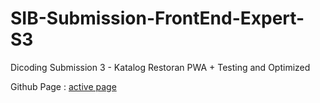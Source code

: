# SIB-Submission-FrontEnd-Expert-S3
Dicoding Submission 3 - Katalog Restoran PWA + Testing and Optimized

Github Page : [active page](https://sib-repo.github.io/frontend-expert-s3/dist/)
